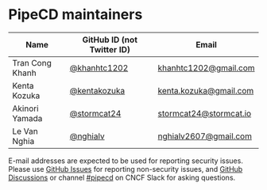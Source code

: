 # PipeCD maintainers

| Name            | GitHub ID (not Twitter ID)                       | Email                                        |
|-----------------|--------------------------------------------------|----------------------------------------------|
| Tran Cong Khanh | [@khanhtc1202](https://github.com/khanhtc1202)   | khanhtc1202@gmail.com                        |
| Kenta Kozuka    | [@kentakozuka](https://github.com/kentakozuka)   | kenta.kozuka@gmail.com                       |
| Akinori Yamada  | [@stormcat24](https://github.com/stormcat24)     | stormcat24@stormcat.io                       |
| Le Van Nghia    | [@nghialv](https://github.com/nghialv)           | nghialv2607@gmail.com                        |


E-mail addresses are expected to be used for reporting security issues. \
Please use [GitHub Issues](https://github.com/pipe-cd/pipecd/issues) for reporting non-security issues,
and [GitHub Discussions](https://github.com/pipe-cd/pipecd/discussions) or channel [#pipecd](https://cloud-native.slack.com/archives/C01B27F9T0X) on CNCF Slack for asking questions.
